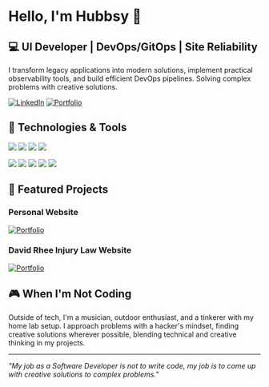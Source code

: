 # Hello, I'm Hubbsy 👋

## 💻 UI Developer | DevOps/GitOps | Site Reliability

I transform legacy applications into modern solutions, implement practical observability tools, and build efficient
DevOps pipelines. Solving complex problems with creative solutions.

[![LinkedIn](https://img.shields.io/badge/LinkedIn-justin--hubbell-blue?style=flat-square&logo=linkedin)](https://linkedin.com/in/justin-hubbell)
[![Portfolio](https://img.shields.io/badge/Portfolio-jwhubbell.com-green?style=flat-square&logo=react)](https://jwhubbell.com)

## 🔧 Technologies & Tools

![](https://img.shields.io/badge/Frontend-React-informational?style=flat-square&logo=react&logoColor=white&color=61DAFB)
![](https://img.shields.io/badge/Language-TypeScript-informational?style=flat-square&logo=typescript&logoColor=white&color=3178C6)
![](https://img.shields.io/badge/Language-JavaScript-informational?style=flat-square&logo=javascript&logoColor=white&color=F7DF1E)
![](https://img.shields.io/badge/Language-Python-informational?style=flat-square&logo=python&logoColor=white&color=3776AB)

![](https://img.shields.io/badge/Backend-Node.js-informational?style=flat-square&logo=node.js&logoColor=white&color=339933)
![](https://img.shields.io/badge/DevOps-Docker-informational?style=flat-square&logo=docker&logoColor=white&color=2496ED)
![](https://img.shields.io/badge/Observability-Datadog-informational?style=flat-square&logo=datadog&logoColor=white&color=632CA6)
![](https://img.shields.io/badge/Tools-Git-informational?style=flat-square&logo=git&logoColor=white&color=F05032)
![](https://img.shields.io/badge/AI-LLM_Integration-informational?style=flat-square&logo=openai&logoColor=white&color=412991)

## 🚀 Featured Projects

### Personal Website

[![Portfolio](https://img.shields.io/badge/Portfolio-jwhubbell.com-green?style=flat-square&logo=react)](https://jwhubbell.com)

### David Rhee Injury Law Website

[![Portfolio](https://img.shields.io/badge/Portfolio-davidrheelaw.com-green?style=flat-square&logo=react)](https://davidrheelaw.com)

## 🎮 When I'm Not Coding

Outside of tech, I'm a musician, outdoor enthusiast, and a tinkerer with my home lab setup. I approach problems with a
hacker's mindset, finding creative solutions wherever possible, blending technical and creative thinking in my projects.

---

_"My job as a Software Developer is not to write code, my job is to come up with creative solutions to complex problems."_
